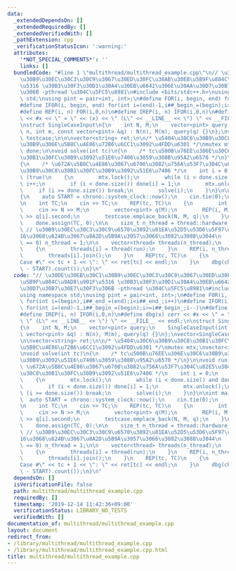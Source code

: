 ```yaml
---
data:
  _extendedDependsOn: []
  _extendedRequiredBy: []
  _extendedVerifiedWith: []
  _pathExtension: cpp
  _verificationStatusIcon: ':warning:'
  attributes:
    '*NOT_SPECIAL_COMMENTS*': ''
    links: []
  bundledCode: "#line 1 \"multithread/multithread_example.cpp\"\n// \u30DE\u30EB\u30C1\
    \u30B9\u30EC\u30C3\u30C9\u3067\u30ED\u30FC\u30AB\u30EB\u5B9F\u884C\u9AD8\u901F\
    \u5316 \u30B3\u30F3\u30D1\u30A4\u30EB\u6642\u306E\u30AA\u30D7\u30B7\u30E7\u30F3\
    \u306B -pthread \u304C\u5FC5\u8981\n#include <bits/stdc++.h>\nusing namespace\
    \ std;\nusing pint = pair<int, int>;\n#define FOR(i, begin, end) for(int i=(begin),i##_end_=(end);i<i##_end_;i++)\n\
    #define IFOR(i, begin, end) for(int i=(end)-1,i##_begin_=(begin);i>=i##_begin_;i--)\n\
    #define REP(i, n) FOR(i,0,n)\n#define IREP(i, n) IFOR(i,0,n)\n#define dbg(x) cerr\
    \ << #x << \" = \" << (x) << \" (L\" << __LINE__ << \") \" << __FILE__ << endl;\n\
    \nstruct SingleCaseInput\n{\n    int N, M;\n    vector<pint> query;\n    SingleCaseInput(int\
    \ n, int m, const vector<pint> &q) : N(n), M(m), query(q) {}\n};\nvector<SingleCaseInput>\
    \ testcase;\n\n\nvector<string> ret;\n\n/* \u5404\u30C6\u30B9\u30C8\u30B1\u30FC\
    \u30B9\u306E\u5B8C\u4E86\u72B6\u6CC1\u3092\u4FDD\u6301 */\nmutex mtx;\nvector<int>\
    \ done;\n\nvoid solve(int tc)\n{\n    /* tc\u500B\u76EE\u306E\u30C6\u30B9\u30C8\
    \u30B1\u30FC\u30B9\u3092\u51E6\u7406\u3059\u308B\u95A2\u6570 */\n}\n\nvoid run()\n\
    {\n    /* \u672A\u5B8C\u4E86\u3067\u6700\u3082\u756A\u53F7\u304C\u82E5\u3044\u30C6\
    \u30B9\u30C8\u30B1\u30FC\u30B9\u3092\u51E6\u7406 */\n    int i = 0;\n    while\
    \ (true)\n    {\n        mtx.lock();\n        while (i < done.size() and done[i])\
    \ i++;\n        if (i < done.size()) done[i] = 1;\n        mtx.unlock();\n   \
    \     if (i >= done.size()) break;\n        solve(i);\n    }\n}\n\nint main()\n\
    {\n    auto START = chrono::system_clock::now();\n    cin.tie(0);\n    ios::sync_with_stdio(false);\n\
    \n    int TC;\n    cin >> TC;\n    REP(tc, TC)\n    {\n        int N, M;\n   \
    \     cin >> N >> M;\n        vector<pint> q(M);\n        REP(i, M) cin >> q[i].first\
    \ >> q[i].second;\n        testcase.emplace_back(N, M, q);\n    }\n    ret.resize(TC);\n\
    \    done.assign(TC, 0);\n\n    size_t n_thread = thread::hardware_concurrency();\
    \ // \u30B9\u30EC\u30C3\u30C9\u6570\u3092\u81EA\u52D5\u53D6\u5F97\uFF0E 8\u3084\
    16\u3068\u624B\u3067\u8A2D\u5B9A\u3057\u3066\u3082\u3088\u3044\n    if (n_thread\
    \ == 0) n_thread = 1;\n\n    vector<thread> threads(n_thread);\n    REP(i, n_thread)\n\
    \    {\n        threads[i] = thread(run);\n    }\n    REP(i, n_thread)\n    {\n\
    \        threads[i].join();\n    }\n    REP(tc, TC)\n    {\n        cout << \"\
    Case #\" << tc + 1 << \": \" << ret[tc] << endl;\n    }\n    dbg(chrono::duration_cast<std::chrono::milliseconds>(std::chrono::system_clock::now()\
    \ - START).count());\n}\n"
  code: "// \u30DE\u30EB\u30C1\u30B9\u30EC\u30C3\u30C9\u3067\u30ED\u30FC\u30AB\u30EB\
    \u5B9F\u884C\u9AD8\u901F\u5316 \u30B3\u30F3\u30D1\u30A4\u30EB\u6642\u306E\u30AA\
    \u30D7\u30B7\u30E7\u30F3\u306B -pthread \u304C\u5FC5\u8981\n#include <bits/stdc++.h>\n\
    using namespace std;\nusing pint = pair<int, int>;\n#define FOR(i, begin, end)\
    \ for(int i=(begin),i##_end_=(end);i<i##_end_;i++)\n#define IFOR(i, begin, end)\
    \ for(int i=(end)-1,i##_begin_=(begin);i>=i##_begin_;i--)\n#define REP(i, n) FOR(i,0,n)\n\
    #define IREP(i, n) IFOR(i,0,n)\n#define dbg(x) cerr << #x << \" = \" << (x) <<\
    \ \" (L\" << __LINE__ << \") \" << __FILE__ << endl;\n\nstruct SingleCaseInput\n\
    {\n    int N, M;\n    vector<pint> query;\n    SingleCaseInput(int n, int m, const\
    \ vector<pint> &q) : N(n), M(m), query(q) {}\n};\nvector<SingleCaseInput> testcase;\n\
    \n\nvector<string> ret;\n\n/* \u5404\u30C6\u30B9\u30C8\u30B1\u30FC\u30B9\u306E\
    \u5B8C\u4E86\u72B6\u6CC1\u3092\u4FDD\u6301 */\nmutex mtx;\nvector<int> done;\n\
    \nvoid solve(int tc)\n{\n    /* tc\u500B\u76EE\u306E\u30C6\u30B9\u30C8\u30B1\u30FC\
    \u30B9\u3092\u51E6\u7406\u3059\u308B\u95A2\u6570 */\n}\n\nvoid run()\n{\n    /*\
    \ \u672A\u5B8C\u4E86\u3067\u6700\u3082\u756A\u53F7\u304C\u82E5\u3044\u30C6\u30B9\
    \u30C8\u30B1\u30FC\u30B9\u3092\u51E6\u7406 */\n    int i = 0;\n    while (true)\n\
    \    {\n        mtx.lock();\n        while (i < done.size() and done[i]) i++;\n\
    \        if (i < done.size()) done[i] = 1;\n        mtx.unlock();\n        if\
    \ (i >= done.size()) break;\n        solve(i);\n    }\n}\n\nint main()\n{\n  \
    \  auto START = chrono::system_clock::now();\n    cin.tie(0);\n    ios::sync_with_stdio(false);\n\
    \n    int TC;\n    cin >> TC;\n    REP(tc, TC)\n    {\n        int N, M;\n   \
    \     cin >> N >> M;\n        vector<pint> q(M);\n        REP(i, M) cin >> q[i].first\
    \ >> q[i].second;\n        testcase.emplace_back(N, M, q);\n    }\n    ret.resize(TC);\n\
    \    done.assign(TC, 0);\n\n    size_t n_thread = thread::hardware_concurrency();\
    \ // \u30B9\u30EC\u30C3\u30C9\u6570\u3092\u81EA\u52D5\u53D6\u5F97\uFF0E 8\u3084\
    16\u3068\u624B\u3067\u8A2D\u5B9A\u3057\u3066\u3082\u3088\u3044\n    if (n_thread\
    \ == 0) n_thread = 1;\n\n    vector<thread> threads(n_thread);\n    REP(i, n_thread)\n\
    \    {\n        threads[i] = thread(run);\n    }\n    REP(i, n_thread)\n    {\n\
    \        threads[i].join();\n    }\n    REP(tc, TC)\n    {\n        cout << \"\
    Case #\" << tc + 1 << \": \" << ret[tc] << endl;\n    }\n    dbg(chrono::duration_cast<std::chrono::milliseconds>(std::chrono::system_clock::now()\
    \ - START).count());\n}\n"
  dependsOn: []
  isVerificationFile: false
  path: multithread/multithread_example.cpp
  requiredBy: []
  timestamp: '2019-12-14 11:42:36+09:00'
  verificationStatus: LIBRARY_NO_TESTS
  verifiedWith: []
documentation_of: multithread/multithread_example.cpp
layout: document
redirect_from:
- /library/multithread/multithread_example.cpp
- /library/multithread/multithread_example.cpp.html
title: multithread/multithread_example.cpp
---
```

